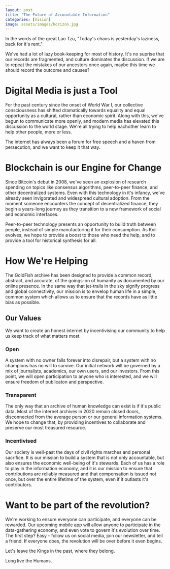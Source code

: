 ```yaml
---
layout: post
title: "The Future of Accountable Information"
categories: [Vision]
image: assets/images/horizon.jpg
---
```


In the words of the great Lao Tzu, "Today's chaos is yesterday's laziness, back for it's rent."

We've had a lot of lazy book-keeping for most of history. It's no suprise that our records are fragmented, and culture dominates the discussion. If we are to repeat the mistakes of our ancestors once again, maybe this time we should record the outcome and causes?

# Digital Media is just a Tool

For the past century since the onset of World War I, our collective consciousness has shifted dramatically towards equality and equal opportunity as a cultural, rather than economic spirit. Along with this, we've begun to communicate more openly, and modern media has elevated this discussion to the world stage. We're all trying to help eachother learn to help other people, more or less.

The internet has always been a forum for free speech and a haven from persecution, and we want to keep it that way.

# Blockchain is our Engine for Change

Since Bitcoin's debut in 2008, we've seen an explosion of research spending on topics like consensus algorithms, peer-to-peer finance, and other decentralized systems. Even with this technology in it's infancy, we've already seen invigorated and widespread cultural adoption. From the moment someone encounters the concept of decentralized finance, they begin a years-long journey as they transition to a new framework of social and economic interfaces.

Peer-to-peer technology presents an opportunity to build truth between people, instead of simple manufacturing it for their consumption. As Koii evolves, we hope to provide a boost to those who need the help, and to provide a tool for historical synthesis for all.

# How We're Helping

The GoldFish archive has been designed to provide a common record; abstract, and accurate, of the goings-on of humanity as documented by our online presence. In the same way that jet-trails in the sky signify progress and global connectivity, our mission is to envelop human life in a simple, common system which allows us to ensure that the records have as little bias as possible.

## Our Values

We want to create an honest internet by incentivising our community to help us keep track of what matters most.

### Open

A system with no owner falls forever into disrepair, but a system with no champions has no will to survive. Our initial network will be governed by a mix of journalists, academics, our own users, and our investors. From this point, we will open participation to anyone who is interested, and we will ensure freedom of publicaton and perspective.

### Transparent

The only way that an archive of human knowledge can exist is if it's public data. Most of the internet archives in 2020 remain closed doors, disconnected from the average person or our general information systems. We hope to change that, by providing incentives to collaborate and preserve our most treasured resource.

### Incentivised

Our society is well-past the days of civil rights marches and personal sacrifice. It is our mission to build a system that is not only accountable, but also ensures the economic well-being of it's stewards. Each of us has a role to play in the information economy, and it is our mission to ensure that contributions are reliably measured and that compensation is issued not once, but over the entire lifetime of the system, even if it outlasts it's contributors.

# Want to be part of the revolution?

We're working to ensure everyone can participate, and everyone can be rewarded. Our upcoming mobile app will allow anyone to participate in the data-gathering economy, and even vote to govern it's evolution over time. The first step? Easy - follow us on social media, join our newsletter, and tell a friend. If everyone does, the revolution will be over before it even begins.

Let's leave the Kings in the past, where they belong.

Long live the Humans.
